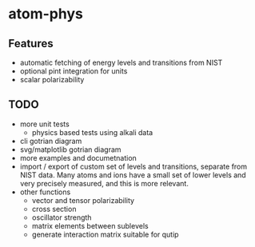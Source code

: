 # atom-phys

## Features

- automatic fetching of energy levels and transitions from NIST
- optional pint integration for units
- scalar polarizability

## TODO

- more unit tests
  - physics based tests using alkali data
- cli gotrian diagram
- svg/matplotlib gotrian diagram
- more examples and documetnation
- import / export of custom set of levels and transitions, separate from NIST data. Many atoms and ions have a small set of lower levels and very precisely measured, and this is more relevant.
- other functions
  - vector and tensor polarizability
  - cross section
  - oscillator strength
  - matrix elements between sublevels
  - generate interaction matrix suitable for qutip
